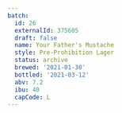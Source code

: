 ```yaml
---
batch:
  id: 26
  externalId: 375605
  draft: false
  name: Your Father's Mustache
  style: Pre-Prohibition Lager
  status: archive
  brewed: '2021-01-30'
  bottled: '2021-03-12'
  abv: 7.2
  ibu: 40
  capCode: L
---
```

